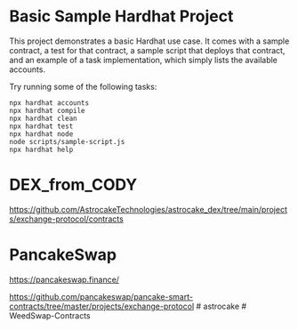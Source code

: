 # Basic Sample Hardhat Project

This project demonstrates a basic Hardhat use case. It comes with a sample contract, a test for that contract, a sample script that deploys that contract, and an example of a task implementation, which simply lists the available accounts.

Try running some of the following tasks:

```shell
npx hardhat accounts
npx hardhat compile
npx hardhat clean
npx hardhat test
npx hardhat node
node scripts/sample-script.js
npx hardhat help
```
# DEX_from_CODY
https://github.com/AstrocakeTechnologies/astrocake_dex/tree/main/projects/exchange-protocol/contracts

# PancakeSwap
https://pancakeswap.finance/

https://github.com/pancakeswap/pancake-smart-contracts/tree/master/projects/exchange-protocol
#   a s t r o c a k e  
 #   W e e d S w a p - C o n t r a c t s  
 